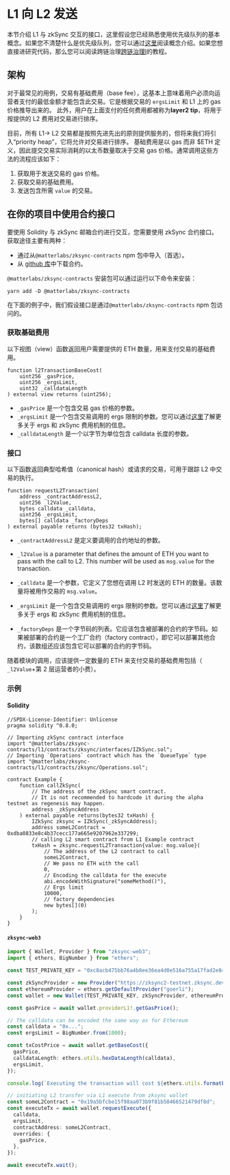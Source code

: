 # L1 向 L2 发送

本节介绍 L1 与 zkSync 交互的接口，这里假设您已经熟悉使用优先级队列的基本概念。如果您不清楚什么是优先级队列，您可以通过[这里](./l1-l2-interop.md#priority-queue)阅读概念介绍。如果您想直接进研究代码，那么您可以阅读跨链治理[跨链治理l](../../tutorials/cross-chain-tutorial.md)的教程。

## 架构

对于最常见的用例，交易有基础费用（base fee），这基本上意味着用户必须向运营者支付的最低金额才能包含此交易。它是根据交易的 `ergsLimit` 和 L1 上的 gas 价格推导出来的。
此外，用户在上面支付的任何费用都被称为**layer2 tip**，将用于按提供的 L2 费用对交易进行排序。

目前，所有 L1-> L2 交易都是按照先进先出的原则提供服务的，但将来我们将引入“priority heap”，它将允许对交易进行排序。
基础费用是以 gas 而非 $ETH 定义，因此提交交易实际消耗的以太币数量取决于交易 gas 价格。通常调用这些方法的流程应该如下：

1. 获取用于发送交易的 gas 价格。
2. 获取交易的基础费用。
3. 发送包含所需 `value` 的交易。

## 在你的项目中使用合约接口

要使用 Solidity 与 zkSync 邮箱合约进行交互，您需要使用 zkSync 合约接口。获取途径主要有两种：

- 通过从`@matterlabs/zksync-contracts` npm 包中导入（首选）。
- 从 [github 库](https://github.com/matter-labs/v2-testnet-contracts)中下载合约。

`@matterlabs/zksync-contracts` 安装包可以通过运行以下命令来安装：

```
yarn add -D @matterlabs/zksync-contracts
```

在下面的例子中，我们假设接口是通过`@matterlabs/zksync-contracts` npm 包访问的。

### 获取基础费用


以下视图（view）函数返回用户需要提供的 ETH 数量，用来支付交易的基础费用。

```solidity
function l2TransactionBaseCost(
    uint256 _gasPrice,
    uint256 _ergsLimit,
    uint32 _calldataLength
) external view returns (uint256);
```

- `_gasPrice` 是一个包含交易 gas 价格的参数。
- `_ergsLimit` 是一个包含交易调用的 ergs 限制的参数。您可以通过[这里](../transactions/fee-model.md)了解更多关于 ergs 和 zkSync 费用机制的信息。
- `_calldataLength` 是一个以字节为单位包含 calldata 长度的参数。

### 接口

以下函数返回典型哈希值（canonical hash）或请求的交易，可用于跟踪 L2 中交易的执行。

```solidity
function requestL2Transaction(
    address _contractAddressL2,
    uint256 _l2Value,
    bytes calldata _calldata,
    uint256 _ergsLimit,
    bytes[] calldata _factoryDeps
) external payable returns (bytes32 txHash);
```

- `_contractAddressL2` 是定义要调用的合约地址的参数。
- `_l2Value` is a parameter that defines the amount of ETH you want to pass with the call to L2. This number will be used as `msg.value` for the transaction.
- `_calldata` 是一个参数，它定义了您想在调用 L2 时发送的 ETH 的数量。该数量将被用作交易的 `msg.value`。
- `_ergsLimit` 是一个包含交易调用的 ergs 限制的参数。您可以通过[这里](../transactions/fee-model.md)了解更多关于 ergs 和 zkSync 费用机制的信息。

- `_factoryDeps` 是一个字节码的列表。它应该包含被部署的合约的字节码。如果被部署的合约是一个工厂合约（factory contract），即它可以部署其他合约，该数组还应该包含它可以部署的合约的字节码。

随着模块的调用，应该提供一定数量的 ETH 来支付交易的基础费用包括（ `_l2Value`+第 2 层运营者的小费）。

### 示例

#### Solidity

```solidity
//SPDX-License-Identifier: Unlicense
pragma solidity ^0.8.0;

// Importing zkSync contract interface
import "@matterlabs/zksync-contracts/l1/contracts/zksync/interfaces/IZkSync.sol";
// Importing `Operations` contract which has the `QueueType` type
import "@matterlabs/zksync-contracts/l1/contracts/zksync/Operations.sol";

contract Example {
    function callZkSync(
        // The address of the zkSync smart contract.
        // It is not recommended to hardcode it during the alpha testnet as regenesis may happen.
        address _zkSyncAddress
    ) external payable returns(bytes32 txHash) {
        IZkSync zksync = IZkSync(_zkSyncAddress);
        address someL2Contract = 0xdba0833e8c4b37cecc177a665e9207962e337299;
        // calling L2 smart contract from L1 Example contract
        txHash = zksync.requestL2Transaction{value: msg.value}(
            // The address of the L2 contract to call
            someL2Contract,
            // We pass no ETH with the call
            0,
            // Encoding the calldata for the execute
            abi.encodeWithSignature("someMethod()"),
            // Ergs limit
            10000,
            // factory dependencies
            new bytes[](0)
        );
    }
}
```

#### `zksync-web3`

```ts
import { Wallet, Provider } from "zksync-web3";
import { ethers, BigNumber } from "ethers";

const TEST_PRIVATE_KEY = "0xc8acb475bb76a4b8ee36ea4d0e516a755a17fad2e84427d5559b37b544d9ba5a";

const zkSyncProvider = new Provider("https://zksync2-testnet.zksync.dev");
const ethereumProvider = ethers.getDefaultProvider("goerli");
const wallet = new Wallet(TEST_PRIVATE_KEY, zkSyncProvider, ethereumProvider);

const gasPrice = await wallet.providerL1!.getGasPrice();

// The calldata can be encoded the same way as for Ethereum
const calldata = "0x...";
const ergsLimit = BigNumber.from(1000);

const txCostPrice = await wallet.getBaseCost({
  gasPrice,
  calldataLength: ethers.utils.hexDataLength(calldata),
  ergsLimit,
});

console.log(`Executing the transaction will cost ${ethers.utils.formatEther(txCostPrice)} ETH`);

// initiating L2 transfer via L1 execute from zksync wallet
const someL2Contract = "0x19a5bfcbe15f98aa073b9f81b58466521479df8d";
const executeTx = await wallet.requestExecute({
  calldata,
  ergsLimit,
  contractAddress: someL2Contract,
  overrides: {
    gasPrice,
  },
});

await executeTx.wait();
```
